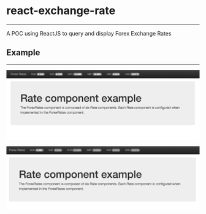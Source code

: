 # react-exchange-rate
---
A POC using ReactJS to query and display Forex Exchange Rates

## Example
---

![Alt text](allFresh.png?raw=true "allFresh")

![Alt text](oneFresh.png?raw=true "oneFresh")
